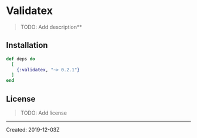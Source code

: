 # Validatex

> TODO: Add description**


## Installation

```elixir
def deps do
  [
    {:validatex, "~> 0.2.1"}
  ]
end
```

## License

> TODO: Add license

----
Created:  2019-12-03Z
